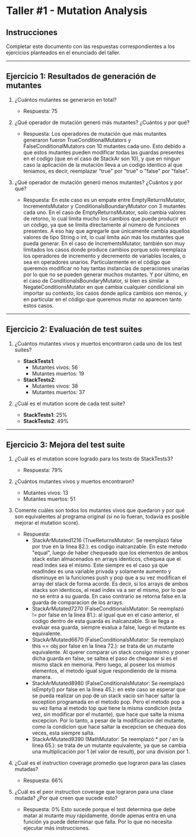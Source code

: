 # Taller #1 - Mutation Analysis

## Instrucciones
Completar este documento con las respuestas correspondientes a los ejercicios planteados en el enunciado del taller.

---

## Ejercicio 1: Resultados de generación de mutantes

1. ¿Cuántos mutantes se generaron en total?
   - Respuesta: 75

2. ¿Qué operador de mutación generó más mutantes? ¿Cuántos y por qué?
   - Respuesta: Los operadores de mutación que más mutantes generaron fueron TrueConditionalMutators y FalseConditionalMutators con 10 mutantes cada uno.
   Esto debido a que estos mutantes pueden modificar todas las guardas presentes en el codigo (que en el caso de StackAr son 10), y que en ningun caso la aplicación de la mutación lleva a un codigo identico al que teniamos, es decir, reemplazar "true" por "true" o "false" por "false".
   

3. ¿Qué operador de mutación generó menos mutantes? ¿Cuántos y por qué?
   - Respuesta: En este caso es un empate entre EmptyReturnsMutator, IncrementsMutator y ConditionalsBoundaryMutator con 3 mutantes cada uno.
   En el caso de EmptyReturnsMutator, solo cambia valores de retorno, lo cual limita mucho los cambios que puede producir en un código, ya que se limita directamente al número de funciones presentes.
   A eso hay que agregarle que únicamente cambia aquellos valores de tipo String o int, lo cual limita aún más los mutantes que pueda generar.
   En el caso de IncrementsMutator, también son muy limitados los casos donde produce cambios porque solo reemplaza los operadores de incremento y decremento de variables locales, o sea en operadores unarios.
   Particularmente en el código que queremos modificar no hay tantas instancias de operaciones unarias por lo que no se pueden generar muchos mutantes.
   Y por último, en el caso de ConditionalsBoundaryMutator, si bien es similar a NegateConditionsMutator en que cambia cualquier condicional sin importar su contexto,
   los casos donde aplica cambios son menos, y en particular en el código que queremos mutar no aparecen tanto estos casos.

---

## Ejercicio 2: Evaluación de test suites

1. ¿Cuántos mutantes vivos y muertos encontraron cada uno de los test suites?
   - **StackTests1**:
     - Mutantes vivos: 56
     - Mutantes muertos: 19
   - **StackTests2**:
     - Mutantes vivos: 38
     - Mutantes muertos: 37

2. ¿Cuál es el mutation score de cada test suite?
   - **StackTests1**: 25%
   - **StackTests2**: 49%

---

## Ejercicio 3: Mejora del test suite

1. ¿Cuál es el mutation score logrado para los tests de StackTests3?
   - Respuesta: 79%

2. ¿Cuántos mutantes vivos y muertos encontraron?
   - Mutantes vivos: 13
   - Mutantes muertos: 51

3. Comente cuáles son todos los mutantes vivos que quedaron y por qué son equivalentes al programa original (si no lo fueran, todavía es posible mejorar el mutation score).
   - Respuesta:
      - StackArMutated1216 (TrueReturnsMutator: Se reemplazó false por true en la línea 82.): es codigo inalcanzable. En este metodo "equal", luego de haber chequeado que los elementos de ambos stack estan almacenados en arrays identicos, chequea que el read index sea el mismo. Este siempre es el caso ya que readIndex es una variable privada y solamente aumento y disminuye en la funciones push y pop que a su vez modifican el array del stack de forma acorde. Es decir, si los arrays de ambos stacks son identicos, el read index va a ser el mismo, por lo que no se entra a su guarda. En caso contrario se retorna false en la guarda de comparacion de los arrays.
      - StackArMutated7270 (FalseConditionalsMutator: Se reemplazó != por false en la línea 81.): al igual que en el caso anterior, el codigo dentro de esta guarda es inalcanzable. Si se llega a evaluar esa guarda, siempre evalua a false, luego el mutante es equivalente.
      - StackArMutated6670 (FalseConditionalsMutator: Se reemplazó this == obj por false en la línea 72.): se trata de un mutante equivalente. Al querer comparar un stack consigo mismo y poner dicha guarda en false, se saltea el paso de chequear si es el mismo stack en memoria. Pero luego, al poseer los mismos elementos, el metodo igual sigue respondiendo de la misma manera. 
      - StackArMutated8980 (FalseConditionalsMutator: Se reemplazó isEmpty() por false en la línea 45.): en este caso se esperar que se pueda realizar un pop de un stack vacio sin hacer saltar la exception programada en el metodo pop. Pero el metodo pop a su vez llama al metodo top que tiene la misma condicion (esta vez, sin modificar por el mutante), que hace que salte la misma excepcion. Por lo tanto, a pesar de la modificacion del mutante, como la condicion que hace saltar la excepcion se chequea dos veces, esta siempre salta.
      - StackArMutated9390 (MathMutator: Se reemplazó * por / en la línea 65.): se trata de un mutante equivalente, ya que se cambia una multiplicación por 1 (el valor de result), por una division por 1.
4. ¿Cuál es el instruction coverage promedio que lograron para las clases mutadas?
   - Respuesta: 66%

5. ¿Cuál es el peor instruction coverage que lograron para una clase mutada? ¿Por qué creen que sucede esto?
   - Respuesta: 0% 
   Esto sucede porque el test determina que debe matar al mutante muy rápidamente, donde apenas entra en una función ya puede determinar que falla. Por lo que no necesita ejecutar más instrucciones.
